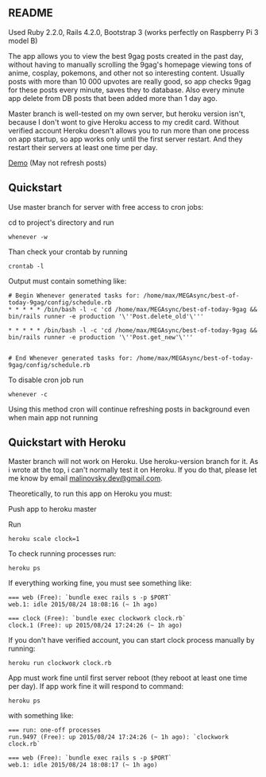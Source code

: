 ## README

Used Ruby 2.2.0, Rails 4.2.0, Bootstrap 3 (works perfectly on Raspberry Pi 3 model B)

The app allows you to view the best 9gag posts created in the past day, without having to manually scrolling the 9gag's homepage viewing tons of anime, cosplay, pokemons, and other not so interesting content. Usually posts with more than 10 000 upvotes are really good, so app checks 9gag for these posts every minute, saves they to database. Also every minute app delete from DB posts that been added more than 1 day ago.

Master branch is well-tested on my own server, but heroku version isn't, because I don't wont to give Heroku access to my credit card. Without verified account Heroku doesn't allows you to run more than one process on app startup, so app works only until the first server restart. And they restart their servers at least one time per day.

[Demo](https://bestoftodays9gag.herokuapp.com/) (May not refresh posts)

Quickstart
----------

Use master branch for server with free access to cron jobs:

cd to project's directory and run
```
whenever -w
```

Than check your crontab by running
```
crontab -l
```

Output must contain something like:

    # Begin Whenever generated tasks for: /home/max/MEGAsync/best-of-today-9gag/config/schedule.rb
    * * * * * /bin/bash -l -c 'cd /home/max/MEGAsync/best-of-today-9gag && bin/rails runner -e production '\''Post.delete_old'\'''
    
    * * * * * /bin/bash -l -c 'cd /home/max/MEGAsync/best-of-today-9gag && bin/rails runner -e production '\''Post.get_new'\'''
    
    
    # End Whenever generated tasks for: /home/max/MEGAsync/best-of-today-9gag/config/schedule.rb

To disable cron job run
```
whenever -c
```

Using this method cron will continue refreshing posts in background even when main app not running

Quickstart with Heroku
----------------------

Master branch will not work on Heroku. Use heroku-version branch for it. As i wrote at the top, i can't normally test it on Heroku. If you do that, please let me know by email [malinovsky.dev@gmail.com](mailto:malinovsky.dev@gmail.com).

Theoretically, to run this app on Heroku you must:

Push app to heroku master

Run
```
heroku scale clock=1
```
To check running processes run:
```
heroku ps
```
If everything working fine, you must see something like:

    === web (Free): `bundle exec rails s -p $PORT`
    web.1: idle 2015/08/24 18:08:16 (~ 1h ago)
    
    === clock (Free): `bundle exec clockwork clock.rb`
    clock.1 (Free): up 2015/08/24 17:24:26 (~ 1h ago)

If you don't have verified account, you can start clock process manually by running:
```
heroku run clockwork clock.rb
```

App must work fine until first server reboot (they reboot at least one time per day).
If app work fine it will respond to command:
```
heroku ps
```

with something like:

    === run: one-off processes
    run.9497 (Free): up 2015/08/24 17:24:26 (~ 1h ago): `clockwork clock.rb`
    
    === web (Free): `bundle exec rails s -p $PORT`
    web.1: idle 2015/08/24 18:08:17 (~ 1h ago)
